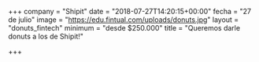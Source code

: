 +++
company = "Shipit"
date = "2018-07-27T14:20:15+00:00"
fecha = "27 de julio"
image = "https://edu.fintual.com/uploads/donuts.jpg"
layout = "donuts_fintech"
minimum = "desde $250.000"
title = "Queremos darle donuts a los de Shipit!"

+++
